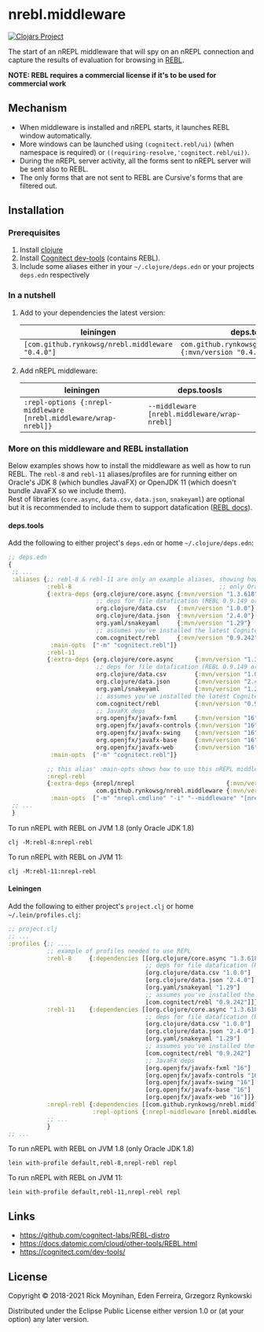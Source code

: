 # nrebl.middleware

[![Clojars Project](https://img.shields.io/clojars/v/com.github.rynkowsg/nrebl.middleware.svg)](https://clojars.org/com.github.rynkowsg/nrebl.middleware)

The start of an nREPL middleware that will spy on an nREPL connection
and capture the results of evaluation for browsing in
[REBL](https://github.com/cognitect-labs/REBL-distro).

**NOTE: REBL requires a commercial license if it's to be used for commercial work**

## Mechanism

- When middleware is installed and nREPL starts, it launches REBL window automatically.
- More windows can be launched using `(cognitect.rebl/ui)` (when namespace is required) or
  `((requiring-resolve,'cognitect.rebl/ui))`.
- During the nREPL server activity, all the forms sent to nREPL server will be sent also to REBL.
- The only forms that are not sent to REBL are Cursive's forms that are filtered out.

## Installation

### Prerequisites

1. Install [clojure](https://clojure.org/)
2. Install [Cognitect dev-tools](https://cognitect.com/dev-tools/) (contains REBL).
3. Include some aliases either in your `~/.clojure/deps.edn` or your projects `deps.edn`
   respectively

### In a nutshell

1. Add to your dependencies the latest version:

    | leiningen | deps.toosls |
    --- | ---
    | `[com.github.rynkowsg/nrebl.middleware "0.4.0"]` | `com.github.rynkowsg/nrebl.middleware {:mvn/version "0.4.0"}` |

2. Add nREPL middleware:

    | leiningen | deps.toosls |
    --- | ---
    | `:repl-options {:nrepl-middleware [nrebl.middleware/wrap-nrebl]}` | `--middleware [nrebl.middleware/wrap-nrebl]` |

### More on this middleware and REBL installation

Below examples shows how to install the middleware as well as how to run REBL.
The `rebl-8` and `rebl-11` aliases/profiles are for running either on Oracle's JDK 8
(which bundles JavaFX) or OpenJDK 11 (which doesn't bundle JavaFX so we include them).<br>
Rest of libraries (`core.async`, `data.csv`, `data.json`, `snakeyaml`) are optional
but it is recommended to include them to support datafication
([REBL docs](https://docs.datomic.com/cloud/other-tools/REBL.html#datafied-files)).

#### deps.tools

Add the following to either project's `deps.edn` or home `~/.clojure/deps.edn`:
```clojure
;; deps.edn
{
 ;; ...
 :aliases {;; rebl-8 & rebl-11 are only an example aliases, showing how REBL could be aliased
           :rebl-8                                          ;; only Oracle JDK 1.8
           {:extra-deps {org.clojure/core.async {:mvn/version "1.3.618"}
                         ;; deps for file datafication (REBL 0.9.149 or later)
                         org.clojure/data.csv   {:mvn/version "1.0.0"}
                         org.clojure/data.json  {:mvn/version "2.4.0"}
                         org.yaml/snakeyaml     {:mvn/version "1.29"}
                         ;; assumes you've installed the latest Cognitect dev-tools:
                         com.cognitect/rebl     {:mvn/version "0.9.242"}}
            :main-opts  ["-m" "cognitect.rebl"]}
           :rebl-11
           {:extra-deps {org.clojure/core.async      {:mvn/version "1.3.618"}
                         ;; deps for file datafication (REBL 0.9.149 or later)
                         org.clojure/data.csv        {:mvn/version "1.0.0"}
                         org.clojure/data.json       {:mvn/version "2.4.0"}
                         org.yaml/snakeyaml          {:mvn/version "1.29"}
                         ;; assumes you've installed the latest Cognitect dev-tools:
                         com.cognitect/rebl          {:mvn/version "0.9.242"}
                         ;; JavaFX deps
                         org.openjfx/javafx-fxml     {:mvn/version "16"}
                         org.openjfx/javafx-controls {:mvn/version "16"}
                         org.openjfx/javafx-swing    {:mvn/version "16"}
                         org.openjfx/javafx-base     {:mvn/version "16"}
                         org.openjfx/javafx-web      {:mvn/version "16"}}
            :main-opts  ["-m" "cognitect.rebl"]}

           ;; this alias' :main-opts shows how to use this nREPL middleware
           :nrepl-rebl
           {:extra-deps {nrepl/nrepl                          {:mvn/version "0.8.3"}
                         com.github.rynkowsg/nrebl.middleware {:mvn/version "0.4.0"}}
            :main-opts  ["-m" "nrepl.cmdline" "-i" "--middleware" "[nrebl.middleware/wrap-nrebl]"]}}
 ;; ...
 }
```

To run nREPL with REBL on JVM 1.8 (only Oracle JDK 1.8)
```shell
clj -M:rebl-8:nrepl-rebl
```
To run nREPL with REBL on JVM 11:
```shell
clj -M:rebl-11:nrepl-rebl
```

#### Leiningen

Add the following to either project's `project.clj` or home `~/.lein/profiles.clj`:
```clojure
;; project.clj
;; ...
:profiles {;; ....
           ;; example of profiles needed to use REPL
           :rebl-8     {:dependencies [[org.clojure/core.async "1.3.618"]
                                       ;; deps for file datafication (REBL 0.9.149 or later)
                                       [org.clojure/data.csv "1.0.0"]
                                       [org.clojure/data.json "2.4.0"]
                                       [org.yaml/snakeyaml "1.29"]
                                       ;; assumes you've installed the latest Cognitect dev-tools:
                                       [com.cognitect/rebl "0.9.242"]]}
           :rebl-11    {:dependencies [[org.clojure/core.async "1.3.618"]
                                       ;; deps for file datafication (REBL 0.9.149 or later)
                                       [org.clojure/data.csv "1.0.0"]
                                       [org.clojure/data.json "2.4.0"]
                                       [org.yaml/snakeyaml "1.29"]
                                       ;; assumes you've installed the latest Cognitect dev-tools:
                                       [com.cognitect/rebl "0.9.242"]
                                       ;; JavaFX deps
                                       [org.openjfx/javafx-fxml "16"]
                                       [org.openjfx/javafx-controls "16"]
                                       [org.openjfx/javafx-swing "16"]
                                       [org.openjfx/javafx-base "16"]
                                       [org.openjfx/javafx-web "16"]]}
           :nrepl-rebl {:dependencies [[com.github.rynkowsg/nrebl.middleware "0.4.0"]]
                        :repl-options {:nrepl-middleware [nrebl.middleware/wrap-nrebl]}}
           ;; ...
           }
;; ...
```
To run nREPL with REBL on JVM 1.8 (only Oracle JDK 1.8)
```shell
lein with-profile default,rebl-8,nrepl-rebl repl
```
To run nREPL with REBL on JVM 11:
```shell
lein with-profile default,rebl-11,nrepl-rebl repl
```

## Links

- https://github.com/cognitect-labs/REBL-distro
- https://docs.datomic.com/cloud/other-tools/REBL.html
- https://cognitect.com/dev-tools/

## License

Copyright © 2018-2021 Rick Moynihan, Eden Ferreira, Grzegorz Rynkowski

Distributed under the Eclipse Public License either version 1.0 or (at
your option) any later version.
